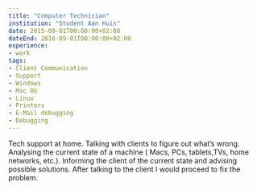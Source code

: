 ```yaml
---
title: "Computer Technician"
institution: "Student Aan Huis"
date: 2015-09-01T00:00:00+02:00
dateEnd: 2016-09-01T00:00:00+02:00
experience:
- work
tags:
- Client Communication
- Support
- Windows
- Mac OS
- Linux
- Printers
- E-Mail debugging
- Debugging
---
```


Tech support at home. Talking with clients to figure out what’s wrong. Analysing the current state of a machine ( Macs, PCs, tablets,TVs, home networks, etc.). Informing the client of the current state and advising possible solutions. After talking to the client I would proceed to fix the problem.
